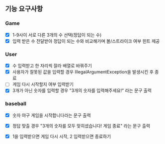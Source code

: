 ## 기능 요구사항

### Game
- [x] 1-9사이 서로 다른 3개의 수 선택(정답이 되는 수)
- [x] 입력 받은 수 전달받아 정답이 되는 수와 비교해가며 볼/스트라이크 여부 힌트 제공

### User
- [x] 수 입력받고 한 자리씩 잘라 배열로 바꿔주기
- [x] 사용자가 잘못된 값을 입력할 경우 IllegalArgumentException을 발생시킨 후 종료
- [ ] 게임 다시 시작할지 여부 입력받기
- [x] 3개가 아닌 숫자를 입력할 경우 "3개의 숫자를 입력해주세요!" 라는 문구 출력

### baseball

- [x] 숫자 야구 게임을 시작합니다라는 문구 출력
- [x] 정답 맞출 경우 "3개의 숫자를 모두 맞히셨습니다! 게임 종료" 라는 문구 출력
- [x] 1을 입력받으면 게임 다시 시작, 2 입력받으면 종료하기

